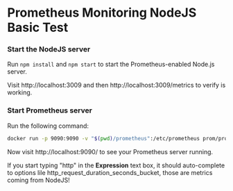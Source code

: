 # Prometheus Monitoring NodeJS Basic Test

### Start the NodeJS server

Run `npm install` and `npm start` to start the Prometheus-enabled Node.js server.

Visit http://localhost:3009 and then http://localhost:3009/metrics to verify is working.


### Start Prometheus server

Run the following command:

```bash
docker run -p 9090:9090 -v "$(pwd)/prometheus":/etc/prometheus prom/prometheus
```

Now visit http://localhost:9090/ to see your Prometheus server running.

If you start typing "http" in the **Expression** text box, it should auto-complete to options lile http_request_duration_seconds_bucket, those are metrics coming from NodeJS!